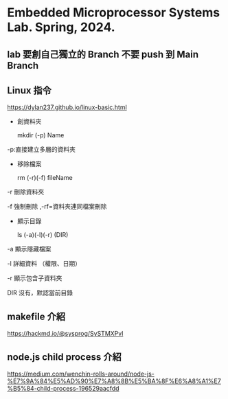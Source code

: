 # Embedded Microprocessor Systems Lab. Spring, 2024.
## lab  要創自己獨立的 Branch 不要 push 到 Main Branch 


## Linux 指令

https://dylan237.github.io/linux-basic.html

 * 創資料夾

    mkdir (-p) Name

-p:直接建立多層的資料夾

 * 移除檔案

    rm (-r)(-f) fileName

-r 刪除資料夾

-f 強制刪除 ,-rf=資料夾連同檔案刪除

 * 顯示目錄
   
    ls (-a)(-l)(-r) (DIR)

-a 顯示隱藏檔案

-l 詳細資料 （權限、日期）

-r 顯示包含子資料夾

DIR 沒有，默認當前目錄



## makefile 介紹

https://hackmd.io/@sysprog/SySTMXPvl

## node.js child process 介紹

https://medium.com/wenchin-rolls-around/node-js-%E7%9A%84%E5%AD%90%E7%A8%8B%E5%BA%8F%E6%A8%A1%E7%B5%84-child-process-196529aacfdd